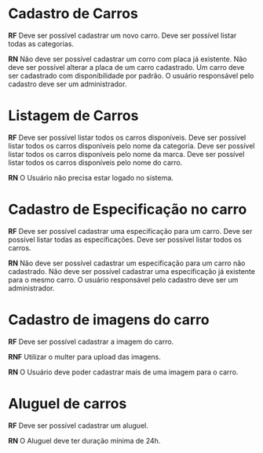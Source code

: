 # Cadastro de Carros

**RF**
Deve ser possível cadastrar um novo carro.
Deve ser possível listar todas as categorias.

**RN**
Não deve ser possível cadastrar um corro com placa já existente.
Não deve ser possível alterar a placa de um carro cadastrado.
Um carro deve ser cadastrado com disponibilidade por padrão.
O usuário responsável pelo cadastro deve ser um administrador.

# Listagem de Carros

**RF**
Deve ser possível listar todos os carros disponíveis.
Deve ser possível listar todos os carros disponíveis pelo nome da categoria.
Deve ser possível listar todos os carros disponíveis pelo nome da marca.
Deve ser possível listar todos os carros disponíveis pelo nome do carro.

**RN**
O Usuário não precisa estar logado no sistema.


# Cadastro de Especificação no carro

**RF**
Deve ser possível cadastrar uma especificação para um carro.
Deve ser possível listar todas as especificações.
Deve ser possível listar todos os carros.

**RN**
Não deve ser possível cadastrar um especificação para um carro não cadastrado.
Não deve ser possível cadastrar uma especificação já existente para o mesmo carro.
O usuário responsável pelo cadastro deve ser um administrador.

# Cadastro de imagens do carro

**RF**
Deve ser possível cadastrar a imagem do carro.

**RNF**
Utilizar o multer para upload das imagens.

**RN**
O Usuário deve poder cadastrar mais de uma imagem para o carro.

# Aluguel de carros

**RF**
Deve ser possível cadastrar um aluguel.

**RN**
O Aluguel deve ter duração mínima de 24h.